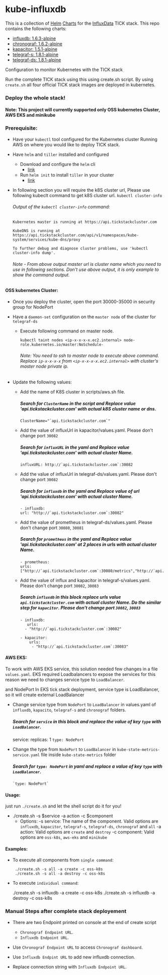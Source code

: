 # kube-influxdb

This is a collection of [Helm](https://github.com/kubernetes/helm) [Charts](https://github.com/kubernetes/charts) for the [InfluxData](https://influxdata.com/time-series-platform) TICK stack. This repo contains the following charts:

- [influxdb: 1.6.3-alpine](/influxdb/README.md)
- [chronograf: 1.6.2-alpine](/chronograf/README.md)
- [kapacitor: 1.5.1-alpine](/kapacitor/README.md)
- [telegraf-s: 1.8.1-alpine](/telegraf-s/README.md)
- [telegraf-ds: 1.8.1-alpine](/telegraf-ds/README.md)

Configuration to monitor Kubernetes with the TICK stack

Run the complete TICK stack using this using create.sh script. By using `create.sh` all four official TICK stack images are deployed in kubernetes.

### Deploy the whole stack!

#### Note: This project will currently supported only OSS kubernetes Cluster, AWS EKS and minikube 

### Prerequisite:

- Have your `kubectl` tool configured for the Kubernetes cluster Running AWS on where you would like to deploy TICK stack.
- Have `helm` and `tiller` installed and configured
  - Download and configure the `helm` cli
    * [link](https://github.com/kubernetes/helm/blob/master/docs/install.md)
  - Run `helm init` to install `tiller` in your cluster
    * [link](https://github.com/kubernetes/helm/blob/master/docs/install.md#installing-tiller)

- In following section you will require the k8S cluster url, Please use following kubeclt command to get k8S cluster url. 
   `kubectl cluster-info`
   
    ###### Output of the  `kubectl cluster-info` command:
   
    ```
    Kubernetes master is running at https://api.tickstackcluster.com
    
    KubeDNS is running at https://api.tickstackcluster.com/api/v1/namespaces/kube-system/services/kube-dns/proxy
    
    To further debug and diagnose cluster problems, use 'kubectl cluster-info dump'.
    ```
    
    ###### Note - From above output master url is cluster name which you need to use in following sections. Don't use above 			output, it is only example to show the command output.

#### OSS kubernetes Cluster:

- Once you deploy the cluster, open the port 30000-35000 in security group for NodePort

- Have a `daemon-set` configuration on the `master node` of the cluster for `telegraf-ds`
  - Execute following command on master node. 
  
       `kubectl taint nodes <ip-x-x-x-x.ec2.internal> node-role.kubernetes.io/master:NoSchedule-`
       
    ###### Note: You need to ssh to master node to execute above command. Replace `ip-x-x-x-x` from `<ip-x-x-x-x.ec2.internal>` with cluster's master node private ip.  


- Update the following values:

  - Add the name of K8S cluster in scripts/aws.sh file. 
     ##### Search for `ClusterName` in the script and Replace value 'api.tickstackcluster.com' with actual k8S cluster name or dns.
        ClusterName="`api.tickstackcluster.com`"

  - Add the value of influxUrl in kapacitor/values.yaml. Please don't change port `30082`
     ##### Search for `influxURL` in the yaml and Replace value 'api.tickstackcluster.com' with actual cluster Name.
        influxURL: http://`api.tickstackcluster.com`:30082  

  - Add the value of influxUrl in telegraf-ds/values.yaml. Please don't change port `30082`  
     ##### Search for `influxdb` in the yaml and Replace value of url 'api.tickstackcluster.com' with actual cluster Name.
        - influxdb:
        url: "http://`api.tickstackcluster.com`:30082"

  - Add the value of prometheus in telegraf-ds/values.yaml. Please don't change port `30080`, `30081`
     #####  Search for `prometheus` in the yaml and Replace value 'api.tickstackcluster.com' at 2 places in urls with actual cluster Name.
        - prometheus:
        urls: ["http://`api.tickstackcluster.com`:30080/metrics","http://`api.tickstackcluster.com`:30081/metrics"]
  
  - Add the value of influx and kapacitor in telegraf-s/values.yaml. Please don't change port `30082`, `30083`
     ##### Search `influxdb` in this block replace urls value `api.tickstackcluster.com` with actual cluster Name. Do the similar step for `kapacitor`. Please don't change port `30082`, `30083`
        - influxdb:
           urls:
          - "http://`api.tickstackcluster.com`:30082"

        - kapacitor:
            urls:
             - "http://`api.tickstackcluster.com`:30083"

#### AWS EKS:

To work with AWS EKS service, this solution needed few changes in a file `values.yaml`. EKS required Loadbalancers to expose the services for this reason we need to changes service type to `LoadBalancer`. 

and NodePort In EKS tick stack deployment, service type is LoadBalancer, so it will create external LoadBalancer

  - Change service type from `NodePort` to `LoadBalancer` in values.yaml of `influxdb`, `kapacito`, `telegraf-s` and `chronograf` folders.
    #####  Search for `service` in this block and replace the value of key `type` with `LoadBalancer`.
      service:
        replicas: 1
        `type: NodePort`

  - Change the type from `NodePort` to `LoadBalancer` in `kube-state-metrics-service.yaml` file inside `kube-state-metrics` folder
    #####  Search for `type: NodePort` in yaml and replace a value of key `type` with `LoadBalancer`.
        `type: NodePort`


#### Usage:
just run `./create.sh` and let the shell script do it for you! 

- ./create.sh -s $service -a action -c $component
  - Options:
    -s service:  The name of the component. 
    		    Valid options are `influxdb`, `kapacitor`, `telegraf-s`, `telegraf-ds`, `chronograf` and `all`
    -a action: Valid options are `create` and `destroy`
    -c component: Valid options are `oss-k8s`, `aws-eks` and `minikube`
    
#### Examples:
 - To execute all components from `single command`:

    	./create.sh -s all -a create -c oss-k8s
    	./create.sh -s all -a destroy -c oss-k8s
        
 - To execute `individual command`:

      ./create.sh -s influxdb -a create -c oss-k8s
      ./create.sh -s influxdb -a destroy -c oss-k8s
	

### Manual Steps after complete stack deployement
- There are two Endpoint printed on console at the end of create script 
  - `Chronograf Endpoint URL`.
  - `Influxdb Endpoint URL`.

- Use `Chronograf Endpoint URL` to access `Chronograf dashboard`. 
- Use `Influxdb Endpint URL` to add new influxdb connection.
 - Replace connection string with `Influxdb Endpoint URL`.
